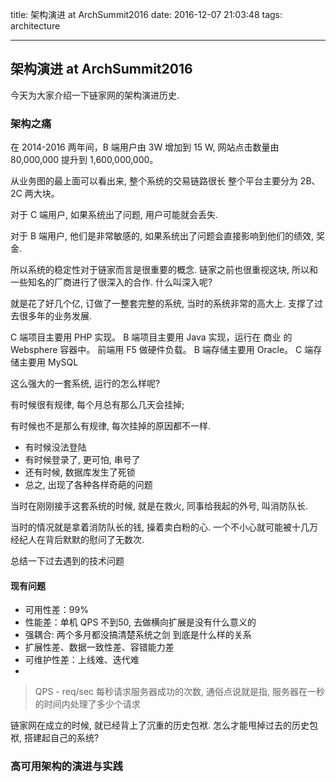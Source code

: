 title: 架构演进 at ArchSummit2016
date: 2016-12-07 21:03:48
tags: architecture 

---

## 架构演进 at ArchSummit2016 

今天为大家介绍一下链家网的架构演进历史.

### 架构之痛

在 2014-2016 两年间，B 端用户由 3W 增加到 15 W, 网站点击数量由 80,000,000 提升到 1,600,000,000。 

从业务图的最上面可以看出来, 整个系统的交易链路很长
整个平台主要分为 2B、2C 两大块。

对于 C 端用户, 如果系统出了问题, 用户可能就会丢失.

对于 B 端用户, 他们是非常敏感的, 如果系统出了问题会直接影响到他们的绩效, 奖金.

所以系统的稳定性对于链家而言是很重要的概念. 链家之前也很重视这块, 所以和一些知名的厂商进行了很深入的合作. 什么叫深入呢? 

就是花了好几个亿, 订做了一整套完整的系统, 当时的系统非常的高大上. 支撑了过去很多年的业务发展.

C 端项目主要用 PHP 实现。
B 端项目主要用 Java 实现，运行在 商业 的 Websphere 容器中。
前端用 F5 做硬件负载。
B 端存储主要用 Oracle。 C 端存储主要用 MySQL

这么强大的一套系统, 运行的怎么样呢?

有时候很有规律, 每个月总有那么几天会挂掉;

有时候也不是那么有规律, 每次挂掉的原因都不一样.

- 有时候没法登陆
- 有时候登录了, 更可怕, 串号了
- 还有时候, 数据库发生了死锁
- 总之, 出现了各种各样奇葩的问题

当时在刚刚接手这套系统的时候, 就是在救火, 同事给我起的外号, 叫消防队长. 

当时的情况就是拿着消防队长的钱, 操着卖白粉的心. 一个不小心就可能被十几万经纪人在背后默默的慰问了无数次.

总结一下过去遇到的技术问题

#### 现有问题
- 可用性差：99%
- 性能差：单机 QPS 不到50, 去做横向扩展是没有什么意义的
- 强耦合: 两个多月都没搞清楚系统之剑 到底是什么样的关系
- 扩展性差、数据一致性差、容错能力差
- 可维护性差：上线难、迭代难
- ​
> QPS - req/sec 每秒请求服务器成功的次数, 通俗点说就是指, 服务器在一秒的时间内处理了多少个请求

链家网在成立的时候, 就已经背上了沉重的历史包袱. 怎么才能甩掉过去的历史包袱, 搭建起自己的系统? 

### 高可用架构的演进与实践